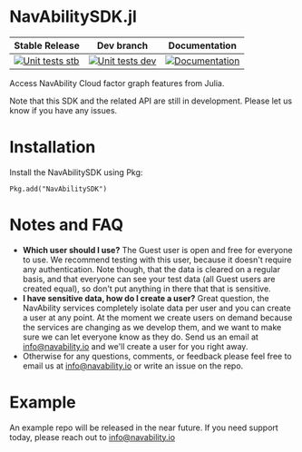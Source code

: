 # NavAbilitySDK.jl


| Stable Release | Dev branch | Documentation |
|----------------|------------|---------------|
| [![Unit tests stb][sdkjl-ci-std-img]][sdkjl-ci-url] | [![Unit tests dev][sdkjl-ci-dev-img]][sdkjl-ci-url] | [![Documentation][sdkjl-docs-img]][sdkjl-docs-url] |

[sdkjl-ci-dev-img]: https://github.com/NavAbility/NavAbilitySDK.jl/actions/workflows/tests.yml/badge.svg?branch=main
[sdkjl-ci-std-img]: https://github.com/NavAbility/NavAbilitySDK.jl/actions/workflows/tests.yml/badge.svg?branch=release%2Fv0.4
[sdkjl-ci-url]: https://github.com/NavAbility/NavAbilitySDK.jl/actions/workflows/tests.yml
[sdkjl-docs-img]: https://img.shields.io/badge/docs-dev-blue.svg
[sdkjl-docs-url]: https://navability.github.io/NavAbilitySDK.jl/dev/

Access NavAbility Cloud factor graph features from Julia.

Note that this SDK and the related API are still in development. Please let us know if you have any issues.

# Installation

Install the NavAbilitySDK using Pkg:

```
Pkg.add("NavAbilitySDK")
```

# Notes and FAQ

- **Which user should I use?** The Guest user is open and free for everyone to use. We recommend testing with this user, because it doesn't require any authentication. Note though, that the data is cleared on a regular basis, and that everyone can see your test data (all Guest users are created equal), so don't put anything in there that that is sensitive.
- **I have sensitive data, how do I create a user?** Great question, the NavAbility services completely isolate data per user and you can create a user at any point. At the moment we create users on demand because the services are changing as we develop them, and we want to make sure we can let everyone know as they do. Send us an email at [info@navability.io](mailto:info@navability.io) and we'll create a user for you right away.
- Otherwise for any questions, comments, or feedback please feel free to email us at [info@navability.io](mailto:info@navability.io) or write an issue on the repo.  

# Example

An example repo will be released in the near future. If you need support today, please reach out to [info@navability.io](mailto:info@navability.io)
